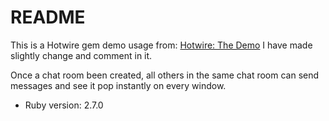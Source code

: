 # README

This is a Hotwire gem demo usage from: [Hotwire: The Demo](https://youtu.be/eKY-QES1XQQ) I have made slightly change and comment in it.

Once a chat room been created, all others in the same chat room can send messages and see it pop instantly on every window.

- Ruby version: 2.7.0
